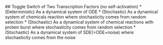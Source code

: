 <a name="title" />
## Toggle Switch of Two Transcription Factors (no self-activation)
* (Deterministic) As a dynamical system of ODE
* (Stochastic) As a dynamical system of chemicals reaction where stochasticity comes from random selection
* (Stochastic) As a dynamical system of chemical reactions with protein burst where stochasticity comes from random selection
* (Stochastic) As a dynamical system of SDE(=ODE+noise) where stochasticity comes from the noise
